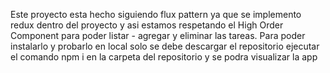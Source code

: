 Este proyecto esta hecho siguiendo flux pattern ya que se implemento redux dentro del proyecto y asi estamos respetando el High Order Component para poder listar - agregar y eliminar las tareas. 
Para poder instalarlo y probarlo en local solo se debe descargar el repositorio ejecutar el comando  npm i en la carpeta del repositorio y se podra visualizar la app 